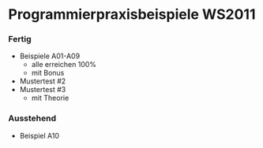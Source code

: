 # Programmierpraxisbeispiele WS2011

### Fertig

 * Beispiele A01-A09
	* alle erreichen 100%
	* mit Bonus
 * Mustertest #2
 * Mustertest #3
	* mit Theorie

### Ausstehend

 * Beispiel A10